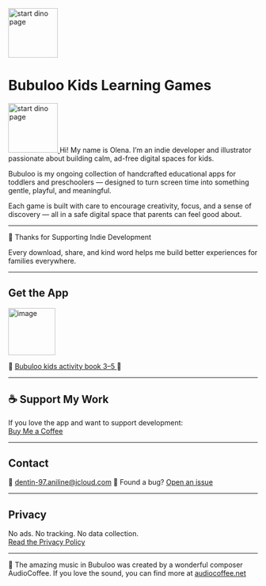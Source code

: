 <head>
  <link rel="stylesheet" href="assets/css/style.css">
  <a href="https://apps.apple.com/app/id6747248309" target="_blank">
<img src="https://github.com/user-attachments/assets/e8d73fed-af1a-48ee-b701-ec371779e549" alt="start dino page" width="100" height="100" /> 
</a> 
</head>

# Bubuloo Kids Learning Games

<a href="https://apps.apple.com/app/id6747248309" target="_blank">
<img src="https://github.com/user-attachments/assets/e8d73fed-af1a-48ee-b701-ec371779e549" alt="start dino page" width="100" height="100" /> 
</a> 
Hi! My name is Olena. I’m an indie developer and illustrator passionate about building calm, ad-free digital spaces for kids.

Bubuloo is my ongoing collection of handcrafted educational apps for toddlers and preschoolers — designed to turn screen time into something gentle, playful, and meaningful.

Each game is built with care to encourage creativity, focus, and a sense of discovery — all in a safe digital space that parents can feel good about.


---

💚 Thanks for Supporting Indie Development

Every download, share, and kind word helps me build better experiences for families everywhere.

---

## Get the App

<a href="https://apps.apple.com/app/id6747248309" target="_blank">
  <img width="95" height="95" alt="image" src="https://github.com/user-attachments/assets/5e0a5a66-d6dd-4936-a9f1-e76a5378129c" />
</a>

🦕
<a href="https://apps.apple.com/app/id6747248309" target="_blank">
  Bubuloo kids activity book 3–5
</a>
🦕

---

## ☕ Support My Work

If you love the app and want to support development:  
[Buy Me a Coffee](https://buymeacoffee.com/magicscribble)

---

## Contact

📧 dentin-97.aniline@icloud.com 
🐞 Found a bug? [Open an issue](https://magicscribble.github.io/support/)

---

## Privacy

No ads. No tracking. No data collection.  
[Read the Privacy Policy]([privacy.md](https://magicscribble.github.io/privacy-policy/))

---

🎵 The amazing music in Bubuloo was created by a wonderful composer AudioCoffee.
If you love the sound, you can find more at [audiocoffee.net](https://www.audiocoffee.net/)


